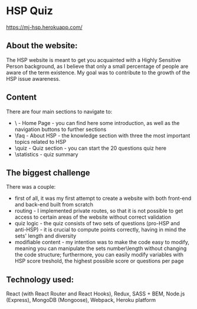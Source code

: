 # HSP Quiz

https://mj-hsp.herokuapp.com/

## About the website:
The HSP website is meant to get you acquainted with a Highly Sensitive Person background, as I believe that only a small percentage of people are aware of the term existence.
My goal was to contribute to the growth of the HSP issue awareness.

## Content
There are four main sections to navigate to:
- \ - Home Page - you can find here some introduction, as well as the navigation buttons to further sections
- \faq - About HSP - the knowledge section with three the most important topics related to HSP
- \quiz - Quiz section - you can start the 20 questions quiz here
- \statistics - quiz summary

## The biggest challenge
There was a couple:
- first of all, it was my first attempt to create a website with both front-end and back-end built from scratch
- routing - I implemented private routes, so that it is not possible to get access to certain areas of the website without correct validation
- quiz logic - the quiz consists of two sets of questions (pro-HSP and anti-HSP) - it is crucial to compute points correctly, having in mind the sets' length and diversity
- modifiable content - my intention was to make the code easy to modify, meaning you can manipulate the sets number\length without changing the code structure; furthermore, you can easily modify variables with HSP score treshold, the highest possible score or questions per page

## Technology used:
React (with React Router and React Hooks),
Redux,
SASS + BEM,
Node.js (Express),
MongoDB (Mongoose),
Webpack,
Heroku platform



